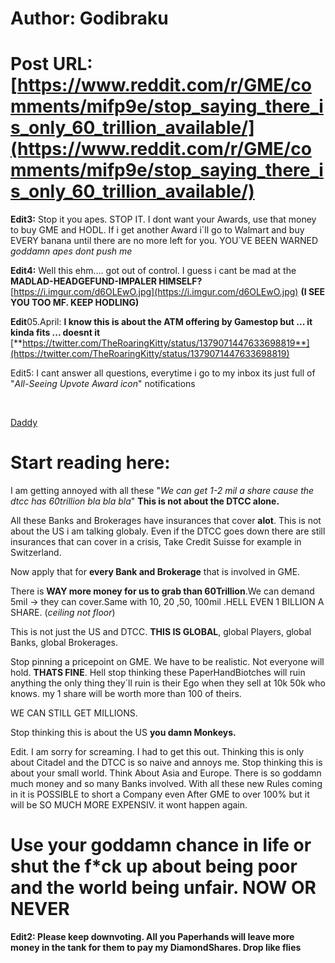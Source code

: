 # Author: Godibraku
# Post URL: [https://www.reddit.com/r/GME/comments/mifp9e/stop_saying_there_is_only_60_trillion_available/](https://www.reddit.com/r/GME/comments/mifp9e/stop_saying_there_is_only_60_trillion_available/)


**Edit3:** Stop it you apes. STOP IT. I dont want your Awards, use that money to buy GME and HODL. If i get another Award i´ll go to Walmart and buy EVERY banana until there are no more left for you. YOU´VE BEEN WARNED *goddamn apes dont push me*

**Edit4:** Well this ehm.... got out of control. I guess i cant be mad at the **MADLAD-HEADGEFUND-IMPALER HIMSELF?** [https://i.imgur.com/d6OLEwO.jpg](https://i.imgur.com/d6OLEwO.jpg) **(I SEE YOU TOO MF. KEEP HODLING)**

  
**Edit**05.April:  **I know this is about the ATM offering by Gamestop but ... it kinda fits ... doesnt it** [**https://twitter.com/TheRoaringKitty/status/1379071447633698819**](https://twitter.com/TheRoaringKitty/status/1379071447633698819)

Edit5: I cant answer all questions, everytime i go to my inbox its just full of "*All-Seeing Upvote Award icon*" notifications

&#x200B;

[Daddy](https://preview.redd.it/g3n6fmhz8rq61.jpg?width=650&format=pjpg&auto=webp&s=b57709ac63879361255bcf6e0746bba9c4618fb6)

# Start reading here:

I am getting annoyed with all these "*We can get 1-2 mil a share cause the dtcc has 60trillion bla bla bla*" **This is not about the DTCC alone.**

All these Banks and Brokerages have insurances that cover **alot**. This is not about the US i am talking globaly. Even if the DTCC goes down there are still insurances that can cover in a crisis, Take Credit Suisse for example in Switzerland.

Now apply that for **every Bank and Brokerage** that is involved in GME.

There is **WAY more money for us to grab than 60Trillion**.We can demand 5mil -> they can cover.Same with 10, 20 ,50, 100mil .HELL EVEN 1 BILLION A SHARE. (*ceiling not floor*)

This is not just the US and DTCC. **THIS IS GLOBAL**, global Players, global Banks, global Brokerages.

Stop pinning a pricepoint on GME. We have to be realistic. Not everyone will hold. **THATS FINE**. Hell stop thinking these PaperHandBiotches will ruin anything the only thing they´ll ruin is their Ego when they sell at 10k 50k who knows. my 1 share will be worth more than 100 of theirs.

WE CAN STILL GET MILLIONS.

Stop thinking this is about the US **you damn Monkeys.**

Edit. I am sorry for screaming. I had to get this out. Thinking this is only about Citadel and the DTCC is so naive and annoys me. Stop thinking this is about your small world. Think About Asia and Europe. There is so goddamn much money and so many Banks involved. With all these new Rules coming in it is POSSIBLE to short a Company even After GME to over 100% but it will be SO MUCH MORE EXPENSIV. it wont happen again.

# Use your goddamn chance in life or shut the f*ck up about being poor and the world being unfair. NOW OR NEVER

**Edit2: Please keep downvoting. All you Paperhands will leave more money in the tank for them to pay my DiamondShares. Drop like flies**